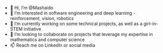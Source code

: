 - 👋 Hi, I’m @Mashaido
- 👀 I’m interested in software engineering and deep learning - reinforcement, vision, robotics
- 🌱 I’m currently working on some technical projects, as well as a girl-in-STEM initiative
- 💞️ I’m looking to collaborate on projects that leverage my expertise in mathematics and computer science
- 📫 Reach me on LinkedIn or social media

<!---
Mashaido/Mashaido is a ✨ special ✨ repository because its `README.md` (this file) appears on your GitHub profile.
You can click the Preview link to take a look at your changes.
--->
